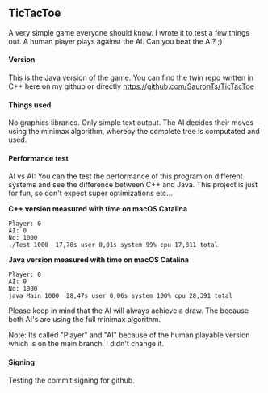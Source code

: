 ## TicTacToe

A very simple game everyone should know. 
I wrote it to test a few things out.
A human player plays against the AI.
Can you beat the AI? ;)

#### Version

This is the Java version of the game.
You can find the twin repo written in C++ here on my github or directly https://github.com/SauronTs/TicTacToe

#### Things used
No graphics libraries. Only simple text output.
The AI decides their moves using the minimax algorithm, whereby the complete tree is computated and used.

#### Performance test
AI vs AI: 
You can the test the performance of this program on different systems and see the difference between C++ and Java.
This project is just for fun, so don't expect super optimizations etc...

**C++ version measured with time on macOS Catalina**
```
Player: 0
AI: 0
No: 1000
./Test 1000  17,78s user 0,01s system 99% cpu 17,811 total
```

**Java version measured with time on macOS Catalina**
```
Player: 0
AI: 0
No: 1000
java Main 1000  28,47s user 0,06s system 100% cpu 28,391 total
```

Please keep in mind that the AI will always achieve a draw. The because both AI's are using the full minimax algorithm.

Note: Its called "Player" and "AI" because of the human playable version which is on the main branch. I didn't change it.

#### Signing
Testing the commit signing for github.
